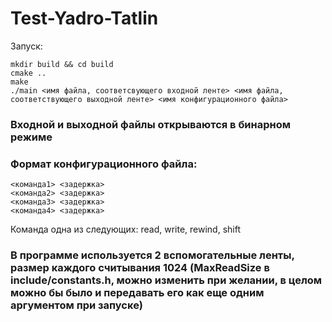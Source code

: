 # Test-Yadro-Tatlin
Запуск:
```
mkdir build && cd build
cmake ..
make 
./main <имя файла, cоответсвующего входной ленте> <имя файла, соответствующего выходной ленте> <имя конфигурационного файла>
```

### Входной и выходной файлы открываются в бинарном режиме
### Формат конфигурационного файла:

``` 
<команда1> <задержка>
<команда2> <задержка>
<команда3> <задержка>
<команда4> <задержка>
```
Команда одна из следующих: read, write, rewind, shift

### В программе используется 2 вспомогательные ленты, размер каждого считывания 1024 (MaxReadSize в include/constants.h, можно изменить при желании, в целом можно бы было и передавать его как еще одним аргументом при запуске) 

